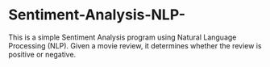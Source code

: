 # Sentiment-Analysis-NLP-
This is a simple Sentiment Analysis program using Natural Language Processing (NLP). Given a movie review, it determines whether the review is positive or negative. 
